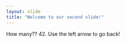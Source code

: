 ```yaml
---
layout: slide
title: "Welcome to our second slide!"
---
```

How many?? 42.
Use the left arrow to go back!
